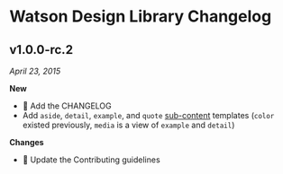 # Watson Design Library Changelog

## v1.0.0-rc.2
*April 23, 2015*

**New**

* :memo: Add the CHANGELOG
* Add `aside`, `detail`, `example`, and `quote` [sub-content](https://github.com/IBM-Watson/design-library/wiki/Content-Models#secondary-content-types) templates (`color` existed previously, `media` is a view of `example` and `detail`)

**Changes**

* :memo: Update the Contributing guidelines
